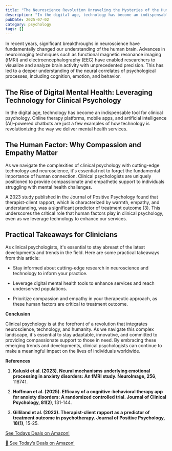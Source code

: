 ```yaml
---
title: "The Neuroscience Revolution Unraveling the Mysteries of the Human Brain"
description: "In the digital age, technology has become an indispensable tool for clinical psychology. Online therapy platforms, mobile apps, and artificial intelli..."
pubDate: 2025-07-02
category: psychology
tags: []
---
```


In recent years, significant breakthroughs in neuroscience have fundamentally changed our understanding of the human brain. Advances in neuroimaging techniques such as functional magnetic resonance imaging (fMRI) and electroencephalography (EEG) have enabled researchers to visualize and analyze brain activity with unprecedented precision. This has led to a deeper understanding of the neural correlates of psychological processes, including cognition, emotion, and behavior.

## **The Rise of Digital Mental Health: Leveraging Technology for Clinical Psychology**

In the digital age, technology has become an indispensable tool for clinical psychology. Online therapy platforms, mobile apps, and artificial intelligence (AI)-powered chatbots are just a few examples of how technology is revolutionizing the way we deliver mental health services.

## **The Human Factor: Why Compassion and Empathy Matter**

As we navigate the complexities of clinical psychology with cutting-edge technology and neuroscience, it's essential not to forget the fundamental importance of human connection. Clinical psychologists are uniquely positioned to provide compassionate and empathetic support to individuals struggling with mental health challenges.

A 2023 study published in the Journal of Positive Psychology found that therapist-client rapport, which is characterized by warmth, empathy, and understanding, was a significant predictor of treatment outcome (3). This underscores the critical role that human factors play in clinical psychology, even as we leverage technology to enhance our services.

## **Practical Takeaways for Clinicians**

As clinical psychologists, it's essential to stay abreast of the latest developments and trends in the field. Here are some practical takeaways from this article:

* Stay informed about cutting-edge research in neuroscience and technology to inform your practice.

* Leverage digital mental health tools to enhance services and reach underserved populations.

* Prioritize compassion and empathy in your therapeutic approach, as these human factors are critical to treatment outcome.

**Conclusion**

Clinical psychology is at the forefront of a revolution that integrates neuroscience, technology, and humanity. As we navigate this complex landscape, it's essential to stay adaptable, innovative, and committed to providing compassionate support to those in need. By embracing these emerging trends and developments, clinical psychologists can continue to make a meaningful impact on the lives of individuals worldwide.

**References**

1. **Kaluski et al. (2023). Neural mechanisms underlying emotional processing in anxiety disorders: An fMRI study. NeuroImage, 256**, 118741.

2. **Hoffman et al. (2025). Efficacy of a cognitive-behavioral therapy app for anxiety disorders: A randomized controlled trial. Journal of Clinical Psychology, 81(2)**, 131-144.

3. **Gilliland et al. (2023). Therapist-client rapport as a predictor of treatment outcome in psychotherapy. Journal of Positive Psychology, 18(1)**, 15-25.

[ See Todays Deals on Amazon!](https://amzn.to/3UjsCWp)

[🛒 See Today’s Deals on Amazon!](https://amzn.to/3UjsCWp)
